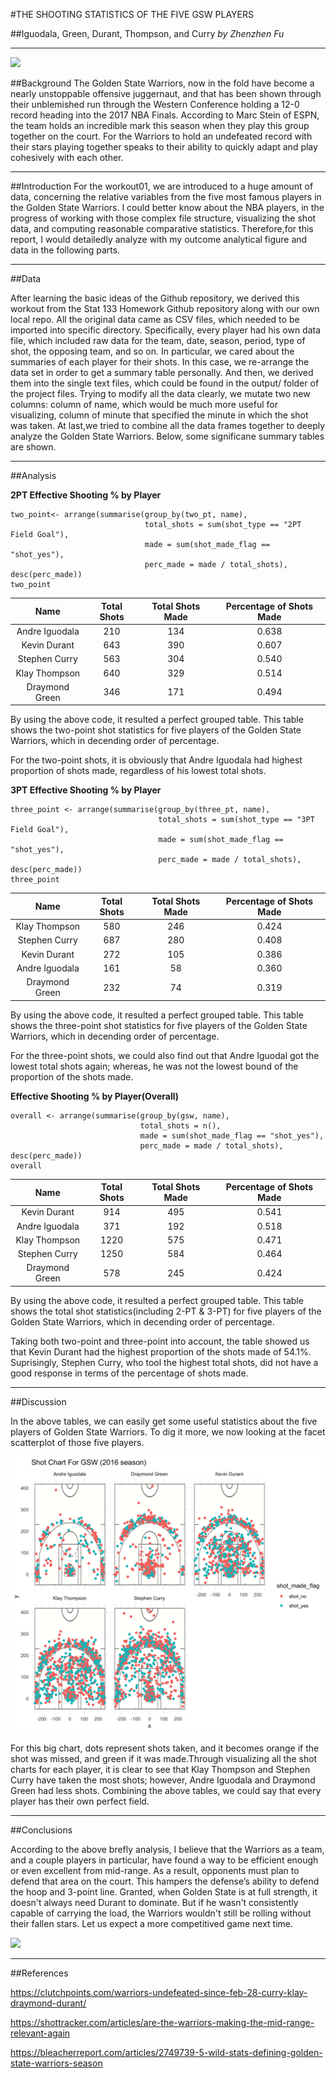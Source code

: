 #THE SHOOTING STATISTICS OF THE FIVE GSW PLAYERS

##Iguodala, Green, Durant, Thompson, and Curry
*by Zhenzhen Fu*  

***
![](https://clutchpoints.com/wp-content/uploads/2017/01/Stephen-Curry-Draymond-Green-Kevin-Durant-Klay-Thompson-Andre-Iguodala-warriors.jpg)  

##Background
The Golden State Warriors, now in the fold have become a nearly unstoppable offensive juggernaut, and that has been shown through their unblemished run through the Western Conference holding a 12-0 record heading into the 2017 NBA Finals. According to Marc Stein of ESPN, the team holds an incredible mark this season when they play this group together on the court. For the Warriors to hold an undefeated record with their stars playing together speaks to their ability to quickly adapt and play cohesively with each other.  

*** 

##Introduction
For the workout01, we are introduced to a huge amount of data, concerning the relative variables from the five most famous players in the Golden State Warriors. I could better know about the NBA players, in the progress of working with those complex file structure, visualizing the shot data, and computing reasonable comparative statistics. Therefore,for this report, I would detailedly analyze with my outcome analytical figure and data in the following parts.  

***  

##Data

After learning the basic ideas of the Github repository, we derived this workout from the Stat 133 Homework Github repository along with our own local repo. All the original data came as CSV files, which needed to be imported into specific directory. Specifically, every player had his own data file, which included raw data for the team, date, season, period, type of shot, the opposing team, and so on. In particular, we cared about the summaries of each player for their shots. In this case, we re-arrange the data set in order to get a summary table personally. And then, we derived them into the single text files, which could be found in the output/ folder of the project files. Trying to modify all the data clearly, we mutate two new columns: column of name, which would be much more useful for visualizing, column of minute that specified the minute in which the shot was taken. At last,we tried to combine all the data frames together to deeply analyze the Golden State Warriors. Below, some significane summary tables are shown.  

***

##Analysis

__2PT Effective Shooting % by Player__
```
two_point<- arrange(summarise(group_by(two_pt, name),
                              total_shots = sum(shot_type == "2PT Field Goal"),
                              made = sum(shot_made_flag == "shot_yes"),
                              perc_made = made / total_shots), desc(perc_made))
two_point
```
|      Name      |   Total Shots     |   Total Shots Made   | Percentage of Shots Made |
|:--------------:|:-----------------:|:--------------------:|:------------------------:|
| Andre Iguodala |        210        |          134         |           0.638          |
|  Kevin Durant  |        643        |          390         |           0.607          |
|  Stephen Curry |        563        |          304         |           0.540          |
|  Klay Thompson |        640        |          329         |           0.514          |
| Draymond Green |        346        |          171         |           0.494          |

By using the above code, it resulted a perfect grouped table. This table shows the two-point shot statistics for five players of the Golden State Warriors, which in decending order of percentage.

For the two-point shots, it is obviously that Andre Iguodala had highest proportion of shots made, regardless of his lowest total shots.

__3PT Effective Shooting % by Player__
```
three_point <- arrange(summarise(group_by(three_pt, name), 
                                 total_shots = sum(shot_type == "3PT Field Goal"),
                                 made = sum(shot_made_flag == "shot_yes"),
                                 perc_made = made / total_shots), desc(perc_made))
three_point
```
|      Name      |   Total Shots     |   Total Shots Made   | Percentage of Shots Made |
|:--------------:|:-----------------:|:--------------------:|:------------------------:|
|  Klay Thompson |        580        |          246         |           0.424          |
|  Stephen Curry |        687        |          280         |           0.408          |
|  Kevin Durant  |        272        |          105         |           0.386          |
| Andre Iguodala |        161        |           58         |           0.360          |
| Draymond Green |        232        |           74         |           0.319          |

By using the above code, it resulted a perfect grouped table. This table shows the three-point shot statistics for five players of the Golden State Warriors, which in decending order of percentage.

For the three-point shots, we could also find out that Andre Iguodal got the lowest total shots again; whereas, he was not the lowest bound of the proportion of the shots made. 

__Effective Shooting % by Player(Overall)__
```
overall <- arrange(summarise(group_by(gsw, name), 
                             total_shots = n(),
                             made = sum(shot_made_flag == "shot_yes"),
                             perc_made = made / total_shots), desc(perc_made))
overall
```
|      Name      |   Total Shots     |   Total Shots Made   | Percentage of Shots Made |
|:--------------:|:-----------------:|:--------------------:|:------------------------:|
|  Kevin Durant  |         914       |          495         |           0.541          |
| Andre Iguodala |         371       |          192         |           0.518          |
|  Klay Thompson |        1220       |          575         |           0.471          |
|  Stephen Curry |        1250       |          584         |           0.464          |
| Draymond Green |         578       |          245         |           0.424          |

By using the above code, it resulted a perfect grouped table. This table shows the total shot statistics(including 2-PT & 3-PT) for five players of the Golden State Warriors, which in decending order of percentage.

Taking both two-point and three-point into account, the table showed us that Kevin Durant had the highest proportion of the shots made of 54.1%. Suprisingly, Stephen Curry, who tool the highest total shots, did not have a good response in terms of the percentage of shots made.

***

##Discussion

In the above tables, we can easily get some useful statistics about the five players of Golden State Warriors. To dig it more, we now looking at the facet scatterplot of those five players.

![](../images/gsw-shot-charts.png)

For this big chart, dots represent shots taken, and it becomes orange if the shot was missed, and green if it was made.Through visualizing all the shot charts for each player, it is clear to see that Klay Thompson and Stephen Curry have taken the most shots; however, Andre Iguodala and Draymond Green had less shots. Combining the above tables, we could say that every player has their own perfect field. 

***

##Conclusions

According to the above brefly analysis, I believe that the Warriors as a team, and a couple players in particular, have found a way to be efficient enough or even excellent from mid-range. As a result, opponents must plan to defend that area on the court. This hampers the defense’s ability to defend the hoop and 3-point line. Granted, when Golden State is at full strength, it doesn't always need Durant to dominate. But if he wasn't consistently capable of carrying the load, the Warriors wouldn't still be rolling without their fallen stars. Let us expect a more competitived game next time.


![](https://clutchpoints.com/wp-content/uploads/2018/05/The-Hamptons-Five.jpg)

***

##References

<https://clutchpoints.com/warriors-undefeated-since-feb-28-curry-klay-draymond-durant/>

<https://shottracker.com/articles/are-the-warriors-making-the-mid-range-relevant-again>

<https://bleacherreport.com/articles/2749739-5-wild-stats-defining-golden-state-warriors-season>
